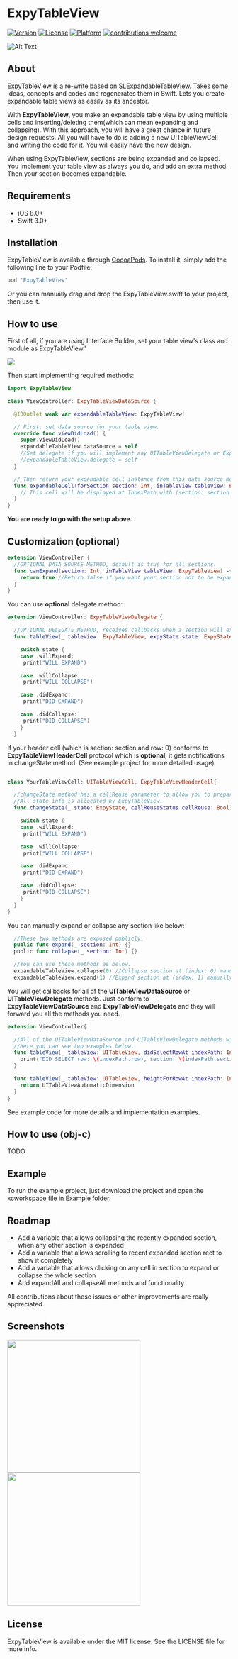 # ExpyTableView

[![Version](https://img.shields.io/cocoapods/v/ExpyTableView.svg?style=flat)](http://cocoapods.org/pods/ExpyTableView)
[![License](https://img.shields.io/cocoapods/l/ExpyTableView.svg?style=flat)](http://cocoapods.org/pods/ExpyTableView)
[![Platform](https://img.shields.io/cocoapods/p/ExpyTableView.svg?style=flat)](http://cocoapods.org/pods/ExpyTableView)
[![contributions welcome](https://img.shields.io/badge/contributions-welcome-brightgreen.svg?style=flat)](https://github.com/okhanokbay/ExpyTableView/issues)

![Alt Text](https://media.giphy.com/media/p6kbiL0rFACbK/giphy.gif)

## About

ExpyTableView is a re-write based on [SLExpandableTableView](https://github.com/OliverLetterer/SLExpandableTableView). Takes some ideas, concepts and codes and regenerates them in Swift. Lets you create expandable table views as easily as its ancestor. 

With **ExpyTableView**, you make an expandable table view by using multiple cells and inserting/deleting them(which can mean expanding and collapsing). With this approach, you will have a great chance in future design requests. All you will have to do is adding a new UITableViewCell and writing the code for it. You will easily have the new design.

When using ExpyTableView, sections are being expanded and collapsed. You implement your table view as always you do, and add an extra method. Then your section becomes expandable.

## Requirements

- iOS 8.0+
- Swift 3.0+

## Installation

ExpyTableView is available through [CocoaPods](http://cocoapods.org). To install
it, simply add the following line to your Podfile:

```ruby
pod 'ExpyTableView'
```
Or you can manually drag and drop the ExpyTableView.swift to your project, then use it.

## How to use

First of all, if you are using Interface Builder, set your table view's class and module as ExpyTableView.'

<img src="https://github.com/okhanokbay/ExpyTableView/blob/master/Example/setting_class_and_module.png">

Then start implementing required methods:

```swift
import ExpyTableView

class ViewController: ExpyTableViewDataSource {

  @IBOutlet weak var expandableTableView: ExpyTableView!

  // First, set data source for your table view.
  override func viewDidLoad() {
    super.viewDidLoad() 
    expandableTableView.dataSource = self
    //Set delegate if you will implement any UITableViewDelegate or ExpyTableViewDelegate methods.
    //expandableTableView.delegate = self 
  }

  // Then return your expandable cell instance from this data source method.
  func expandableCell(forSection section: Int, inTableView tableView: ExpyTableView) -> UITableViewCell {
    // This cell will be displayed at IndexPath with (section: section and row: 0)
  }
} 
```

**You are ready to go with the setup above.**

## Customization (optional)

```swift
extension ViewController {
  //OPTIONAL DATA SOURCE METHOD, default is true for all sections.
  func canExpand(section: Int, inTableView tableView: ExpyTableView) -> Bool {
    return true //Return false if you want your section not to be expandable
  }
}
```

You can use **optional** delegate method:

```swift
extension ViewController: ExpyTableViewDelegate {

  //OPTIONAL DELEGATE METHOD, receives callbacks when a section will expand, will collapse, did expand, did collapse. A unified method.
  func tableView(_ tableView: ExpyTableView, expyState state: ExpyState, changeForSection section: Int) {

    switch state {
    case .willExpand:
     print("WILL EXPAND")

    case .willCollapse:
     print("WILL COLLAPSE")

    case .didExpand:
     print("DID EXPAND")

    case .didCollapse:
     print("DID COLLAPSE")
    }
  } 
```

If your header cell (which is section: section and row: 0) conforms to **ExpyTableViewHeaderCell** protocol which is **optional**, it gets notifications in changeState method: 
(See example project for more detailed usage)

```swift

class YourTableViewCell: UITableViewCell, ExpyTableViewHeaderCell{

  //changeState method has a cellReuse parameter to allow you to prepare your cell for reusing. 
  //All state info is allocated by ExpyTableView.
  func changeState(_ state: ExpyState, cellReuseStatus cellReuse: Bool) {

    switch state {
    case .willExpand:
     print("WILL EXPAND")

    case .willCollapse:
     print("WILL COLLAPSE")

    case .didExpand: 
     print("DID EXPAND")

    case .didCollapse:
     print("DID COLLAPSE")
    }
  }
}
```

You can manually expand or collapse any section like below:

```swift
  //These two methods are exposed publicly.
  public func expand(_ section: Int) {}
  public func collapse(_ section: Int) {}

  //You can use these methods as below.
  expandableTableView.collapse(0) //Collapse section at (index: 0) manually
  expandableTableView.expand(1) //Expand section at (index: 1) manually
```

You will get callbacks for all of the **UITableViewDataSource** or **UITableViewDelegate** methods. Just conform to **ExpyTableViewDataSource** and **ExpyTableViewDelegate** and they will forward you all the methods you need.

```swift
extension ViewController{

  //All of the UITableViewDataSource and UITableViewDelegate methods will be forwarded to you right as they are.
  //Here you can see two examples below.
  func tableView(_ tableView: UITableView, didSelectRowAt indexPath: IndexPath) {
    print("DID SELECT row: \(indexPath.row), section: \(indexPath.section)")
  }

  func tableView(_ tableView: UITableView, heightForRowAt indexPath: IndexPath) -> CGFloat {
    return UITableViewAutomaticDimension
  }
}
```

See example code for more details and implementation examples.

## How to use (obj-c)

TODO

## Example

To run the example project, just download the project and open the xcworkspace file in Example folder.

## Roadmap
- Add a variable that allows collapsing the recently expanded section, when any other section is expanded 
- Add a variable that allows scrolling to recent expanded section rect to show it completely
- Add a variable that allows clicking on any cell in section to expand or collapse the whole section
- Add expandAll and collapseAll methods and functionality

All contributions about these issues or other improvements are really appreciated.

## Screenshots 

<img src="https://github.com/okhanokbay/ExpyTableView/blob/master/Example/customization_example_0.3.0.png" width=300> <img src="https://github.com/okhanokbay/ExpyTableView/blob/master/Example/sample_screen_0.3.0.png" width=300>

## License

ExpyTableView is available under the MIT license. See the LICENSE file for more info.
